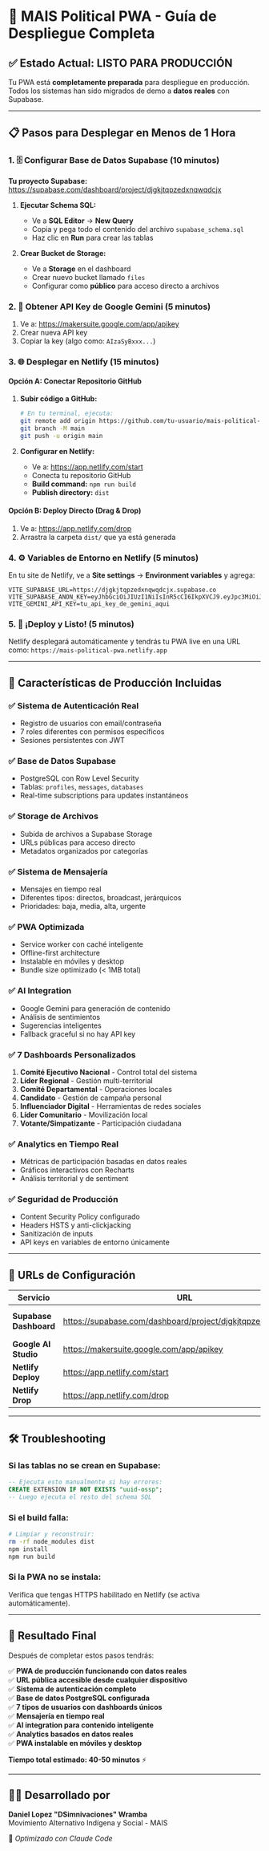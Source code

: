 # 🚀 MAIS Political PWA - Guía de Despliegue Completa

## ✅ Estado Actual: LISTO PARA PRODUCCIÓN

Tu PWA está **completamente preparada** para despliegue en producción. Todos los sistemas han sido migrados de demo a **datos reales** con Supabase.

---

## 📋 Pasos para Desplegar en Menos de 1 Hora

### 1. 🗄️ Configurar Base de Datos Supabase (10 minutos)

**Tu proyecto Supabase:** https://supabase.com/dashboard/project/djgkjtqpzedxnqwqdcjx

1. **Ejecutar Schema SQL:**
   - Ve a **SQL Editor** → **New Query**
   - Copia y pega todo el contenido del archivo `supabase_schema.sql`
   - Haz clic en **Run** para crear las tablas

2. **Crear Bucket de Storage:**
   - Ve a **Storage** en el dashboard
   - Crear nuevo bucket llamado `files`
   - Configurar como **público** para acceso directo a archivos

### 2. 🤖 Obtener API Key de Google Gemini (5 minutos)

1. Ve a: https://makersuite.google.com/app/apikey
2. Crear nueva API key
3. Copiar la key (algo como: `AIzaSyBxxx...`)

### 3. 🌐 Desplegar en Netlify (15 minutos)

#### Opción A: Conectar Repositorio GitHub
1. **Subir código a GitHub:**
   ```bash
   # En tu terminal, ejecuta:
   git remote add origin https://github.com/tu-usuario/mais-political-pwa.git
   git branch -M main
   git push -u origin main
   ```

2. **Configurar en Netlify:**
   - Ve a: https://app.netlify.com/start
   - Conecta tu repositorio GitHub
   - **Build command:** `npm run build`
   - **Publish directory:** `dist`

#### Opción B: Deploy Directo (Drag & Drop)
1. Ve a: https://app.netlify.com/drop
2. Arrastra la carpeta `dist/` que ya está generada

### 4. ⚙️ Variables de Entorno en Netlify (5 minutos)

En tu site de Netlify, ve a **Site settings** → **Environment variables** y agrega:

```
VITE_SUPABASE_URL=https://djgkjtqpzedxnqwqdcjx.supabase.co
VITE_SUPABASE_ANON_KEY=eyJhbGciOiJIUzI1NiIsInR5cCI6IkpXVCJ9.eyJpc3MiOiJzdXBhYmFzZSIsInJlZiI6ImRqZ2tqdHFwemVkeG5xd3FkY2p4Iiwicm9sZSI6ImFub24iLCJpYXQiOjE3NTQ5MzAxNzYsImV4cCI6MjA3MDUwNjE3Nn0.cJ7QCM5k7yZjtqseRFff3SSxE3YaqzedQHevJ3sfZKI
VITE_GEMINI_API_KEY=tu_api_key_de_gemini_aqui
```

### 5. 🎯 ¡Deploy y Listo! (5 minutos)

Netlify desplegará automáticamente y tendrás tu PWA live en una URL como:
`https://mais-political-pwa.netlify.app`

---

## 🎉 Características de Producción Incluidas

### ✅ **Sistema de Autenticación Real**
- Registro de usuarios con email/contraseña
- 7 roles diferentes con permisos específicos
- Sesiones persistentes con JWT

### ✅ **Base de Datos Supabase**
- PostgreSQL con Row Level Security
- Tablas: `profiles`, `messages`, `databases`
- Real-time subscriptions para updates instantáneos

### ✅ **Storage de Archivos**
- Subida de archivos a Supabase Storage
- URLs públicas para acceso directo
- Metadatos organizados por categorías

### ✅ **Sistema de Mensajería**
- Mensajes en tiempo real
- Diferentes tipos: directos, broadcast, jerárquicos
- Prioridades: baja, media, alta, urgente

### ✅ **PWA Optimizada**
- Service worker con caché inteligente
- Offline-first architecture
- Instalable en móviles y desktop
- Bundle size optimizado (< 1MB total)

### ✅ **AI Integration**
- Google Gemini para generación de contenido
- Análisis de sentimientos
- Sugerencias inteligentes
- Fallback graceful si no hay API key

### ✅ **7 Dashboards Personalizados**
1. **Comité Ejecutivo Nacional** - Control total del sistema
2. **Líder Regional** - Gestión multi-territorial  
3. **Comité Departamental** - Operaciones locales
4. **Candidato** - Gestión de campaña personal
5. **Influenciador Digital** - Herramientas de redes sociales
6. **Líder Comunitario** - Movilización local
7. **Votante/Simpatizante** - Participación ciudadana

### ✅ **Analytics en Tiempo Real**
- Métricas de participación basadas en datos reales
- Gráficos interactivos con Recharts
- Análisis territorial y de sentiment

### ✅ **Seguridad de Producción**
- Content Security Policy configurado
- Headers HSTS y anti-clickjacking  
- Sanitización de inputs
- API keys en variables de entorno únicamente

---

## 🔧 URLs de Configuración

| Servicio | URL | Descripción |
|----------|-----|-------------|
| **Supabase Dashboard** | https://supabase.com/dashboard/project/djgkjtqpzedxnqwqdcjx | Gestión de base de datos |
| **Google AI Studio** | https://makersuite.google.com/app/apikey | Obtener API key Gemini |
| **Netlify Deploy** | https://app.netlify.com/start | Conectar y desplegar |
| **Netlify Drop** | https://app.netlify.com/drop | Deploy directo |

---

## 🛠️ Troubleshooting

### Si las tablas no se crean en Supabase:
```sql
-- Ejecuta esto manualmente si hay errores:
CREATE EXTENSION IF NOT EXISTS "uuid-ossp";
-- Luego ejecuta el resto del schema SQL
```

### Si el build falla:
```bash
# Limpiar y reconstruir:
rm -rf node_modules dist
npm install
npm run build
```

### Si la PWA no se instala:
Verifica que tengas HTTPS habilitado en Netlify (se activa automáticamente).

---

## 🎯 Resultado Final

Después de completar estos pasos tendrás:

✅ **PWA de producción funcionando con datos reales**  
✅ **URL pública accesible desde cualquier dispositivo**  
✅ **Sistema de autenticación completo**  
✅ **Base de datos PostgreSQL configurada**  
✅ **7 tipos de usuarios con dashboards únicos**  
✅ **Mensajería en tiempo real**  
✅ **AI integration para contenido inteligente**  
✅ **Analytics basados en datos reales**  
✅ **PWA instalable en móviles y desktop**  

**Tiempo total estimado: 40-50 minutos** ⚡

---

## 👨‍💻 Desarrollado por

**Daniel Lopez "DSimnivaciones" Wramba**  
Movimiento Alternativo Indígena y Social - MAIS

🤖 *Optimizado con Claude Code*
